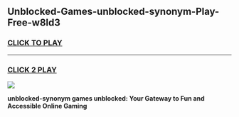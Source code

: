 
## Unblocked-Games-unblocked-synonym-Play-Free-w8ld3
<h3>
<a href="https://premium76.site?title=unblocked-synonym&ref=10A">CLICK TO PLAY</a></h3>
<hr>

<h3>
<a href="https://premium76.site?title=unblocked-synonym&ref=10A">CLICK 2 PLAY</a>
  
</h3>

<a href="https://premium76.site?title=unblocked-synonym&ref=10A"><img src="https://clearcache.store/games.png"></a>


**unblocked-synonym games unblocked: Your Gateway to Fun and Accessible Online Gaming**
